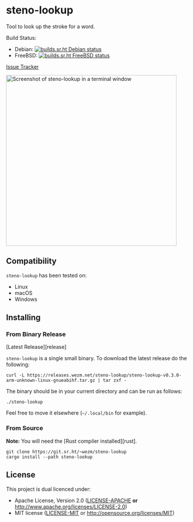 # steno-lookup

Tool to look up the stroke for a word.

Build Status:

* Debian: [![builds.sr.ht Debian status](https://builds.sr.ht/~wezm/steno-lookup/debian.yml.svg)](https://builds.sr.ht/~wezm/steno-lookup/debian.yml?)
* FreeBSD: [![builds.sr.ht FreeBSD status](https://builds.sr.ht/~wezm/steno-lookup/freebsd.yml.svg)](https://builds.sr.ht/~wezm/steno-lookup/freebsd.yml?)

[Issue Tracker](https://todo.sr.ht/~wezm/steno-lookup)

<img src="https://git.sr.ht/%7Ewezm/steno-lookup/blob/master/screenshot.png" alt="Screenshot of steno-lookup in a terminal window" width="466" />

## Compatibility

`steno-lookup` has been tested on:

* Linux
* macOS
* Windows

## Installing

### From Binary Release

[Latest Release][release]

`steno-lookup` is a single small binary. To download the latest release do the following:

    curl -L https://releases.wezm.net/steno-lookup/steno-lookup-v0.3.0-arm-unknown-linux-gnueabihf.tar.gz | tar zxf -

The binary should be in your current directory and can be run as follows:

    ./steno-lookup

Feel free to move it elsewhere (`~/.local/bin` for example).

### From Source

**Note:** You will need the [Rust compiler installed][rust].

    git clone https://git.sr.ht/~wezm/steno-lookup
    cargo install --path steno-lookup

## License

This project is dual licenced under:

- Apache License, Version 2.0 ([LICENSE-APACHE](LICENSE-APACHE) **or**
  http://www.apache.org/licenses/LICENSE-2.0)
- MIT license ([LICENSE-MIT](LICENSE-MIT) or http://opensource.org/licenses/MIT)
